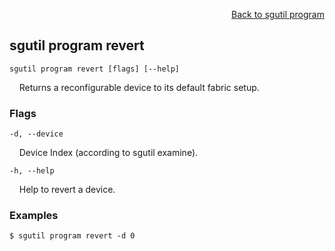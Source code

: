 <div id="readme" class="Box-body readme blob js-code-block-container">
<article class="markdown-body entry-content p-3 p-md-6" itemprop="text">
<p align="right">
<a href="https://github.com/fpgasystems/sgrt/blob/main/cli/manual/sgutil-program.md#sgutil-program">Back to sgutil program</a>
</p>

## sgutil program revert

<code>sgutil program revert [flags] [--help]</code>
<p>
  &nbsp; &nbsp; Returns a reconfigurable device to its default fabric setup.
</p>

### Flags
<code>-d, --device <string></code>
<p>
  &nbsp; &nbsp; Device Index (according to sgutil examine).
</p>

<code>-h, --help <string></code>
<p>
  &nbsp; &nbsp; Help to revert a device.
</p>

### Examples
```
$ sgutil program revert -d 0
```
